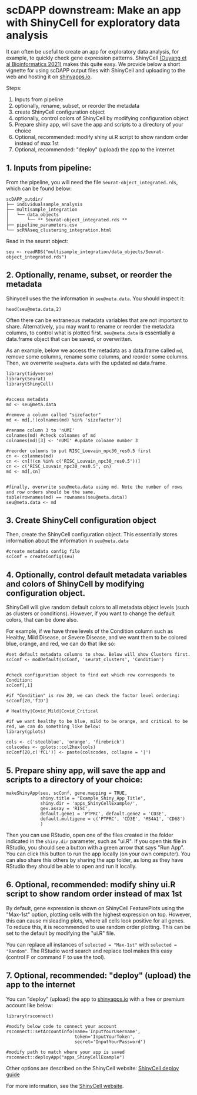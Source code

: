 # scDAPP downstream: Make an app with ShinyCell for exploratory data analysis


It can often be useful to create an app for exploratory data analysis, for example, to quickly check gene expression patterns. ShinyCell [(Ouyang et al Bioinformatics 2021)](https://academic.oup.com/bioinformatics/article/37/19/3374/6198103) makes this quite easy. We provide below a short vignette for using scDAPP output files with ShinyCell and uploading to the web and hosting it on [shinyapps.io](https://www.shinyapps.io/).


Steps:
1. Inputs from pipeline
2. optionally, rename, subset, or reorder the metadata
3. create ShinyCell configuration object
4. optionally, control colors of ShinyCell by modifying configuration object
5. Prepare shiny app, will save the app and scripts to a directory of your choice
6. Optional, recommended: modify shiny ui.R script to show random order instead of max 1st
7. Optional, recommended: "deploy" (upload) the app to the internet



## 1. Inputs from pipeline: 

From the pipeline, you will need the file `Seurat-object_integrated.rds`, which can be found below:

```
scDAPP_outdir/
├── individualsample_analysis
├── multisample_integration
│   └── data_objects
│       └── ** Seurat-object_integrated.rds **
├── pipeline_parameters.csv
└── scRNAseq_clustering_integration.html
```




Read in the seurat object:

```
seu <- readRDS("multisample_integration/data_objects/Seurat-object_integrated.rds")
```



## 2. Optionally, rename, subset, or reorder the metadata

Shinycell uses the the information in `seu@meta.data`. You should inspect it:

```
head(seu@meta.data,2)
```


Often there can be extraneous metadata variables that are not important to share. Alternatively, you may want to rename or reorder the metadata columns, to control what is plotted first. `seu@meta.data` is essentially a data.frame object that can be saved, or overwritten.

As an example, below we access the metadata as a data.frame called `md`, remove some columns, rename some columns, and reorder some columns. Then, we overwrite `seu@meta.data` with the updated `md` data.frame.


```
library(tidyverse)
library(Seurat)
library(ShinyCell)


#access metadata
md <- seu@meta.data

#remove a column called "sizefactor"
md <- md[,!(colnames(md) %in% 'sizefactor')]

#rename column 3 to 'nUMI'
colnames(md) #check colnames of md
colnames(md)[3] <- 'nUMI' #update colname number 3

#reorder columns to put RISC_Louvain_npc30_res0.5 first
cn <- colanmes(md)
cn <- cn[!(cn %in% c('RISC_Louvain_npc30_res0.5'))]
cn <- c('RISC_Louvain_npc30_res0.5', cn)
md <- md[,cn]


#finally, overwrite seu@meta.data using md. Note the number of rows and row orders should be the same.
table(rownames(md) == rownames(seu@meta.data))
seu@meta.data <- md
```




## 3. Create ShinyCell configuration object


Then, create the ShinyCell configuration object. This essentially stores information about the information in `seu@meta.data`

```
#create metadata config file
scConf = createConfig(seu)
```



## 4. Optionally, control default metadata variables and colors of ShinyCell by modifying configuration object.

ShinyCell will give random default colors to all metadata object levels (such as clusters or conditions). However, if you want to change the default colors, that can be done also. 

For example, if we have three levels of the Condition column such as Healthy, Mild Disease, or Severe Disease, and we want them to be colored blue, orange, and red, we can do that like so:

```
#set default metadata columns to show. Below will show Clusters first.
scConf <- modDefault(scConf, 'seurat_clusters', 'Condition')


#check configuration object to find out which row corresponds to Condition:
scConf[,1]

#if "Condition" is row 20, we can check the factor level ordering:
scConf[20,'fID']

# Healthy|Covid_Mild|Covid_Critical

#if we want healthy to be blue, mild to be orange, and critical to be red, we can do something like below:
library(gplots)

cols <- c('steelblue', 'orange', 'firebrick')
colscodes <- gplots::col2hex(cols)
scConf[20,c('fCL')] <- paste(colscodes, collapse = '|')
```



## 5. Prepare shiny app, will save the app and scripts to a directory of your choice:


```
makeShinyApp(seu, scConf, gene.mapping = TRUE,
             shiny.title = "Example_Shiny_App_Title",
             shiny.dir = 'apps_ShinyCellExample/',
             gex.assay = 'RISC',
             default.gene1 = 'PTPRC', default.gene2 = 'CD3E',
             default.multigene = c('PTPRC', 'CD3E', 'MS4A1', 'CD68')
             )
```

Then you can use RStudio, open one of the files created in the folder indicated in the `shiny.dir` parameter, such as "ui.R". If you open this file in RStudio, you should see a button with a green arrow that says "Run App". You can click this button to run the app locally (on your own computer). You can also share this others by sharing the app folder, as long as they have RStudio they should be able to open and run it locally.


## 6. Optional, recommended: modify shiny ui.R script to show random order instead of max 1st

By default, gene expression is shown on ShinyCell FeaturePlots using the "Max-1st" option, plotting cells with the highest expression on top. However, this can cause misleading plots, where all cells look positive for all genes. To reduce this, it is recommended to use random order plotting. This can be set to the default by modifying the "ui.R" file.

You can replace all instances of `selected = "Max-1st"` with `selected = "Random"`.
The RStudio word search and replace tool makes this easy (control F or command F to use the tool).


## 7. Optional, recommended: "deploy" (upload) the app to the internet

You can "deploy" (upload) the app to [shinyapps.io](https://www.shinyapps.io/) with a free or premium account like below:

```
library(rsconnect)

#modify below code to connect your account
rsconnect::setAccountInfo(name='InputYourUsername',
                          token='InputYourToken',
                          secret='InputYourPassword')

#modify path to match where your app is saved
rsconnect::deployApp("apps_ShinyCellExample")
```


Other options are described on the ShinyCell website: [ShinyCell deploy guide](https://htmlpreview.github.io/?https://github.com/SGDDNB/ShinyCell/blob/master/docs/4cloud.html)




For more information, see the [ShinyCell website](https://github.com/SGDDNB/ShinyCell).
